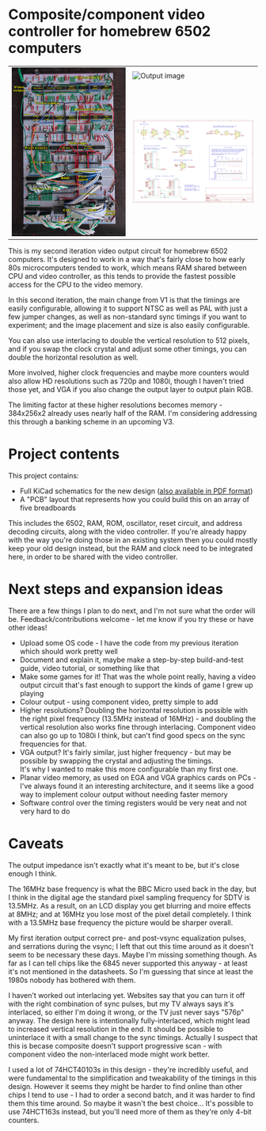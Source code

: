 # Composite/component video controller for homebrew 6502 computers

<table>
  <tr><td rowspan="2"><img src="images/AnnotatedBreadboardLarge.jpg" width="350" title="Annotated image of working build"></td><td><img src="images/compvideo_helloworld.jpg" width="350" title="Output image"></td></tr>
  <tr><td><a href="images/compvideo6502_schematic.pdf"><img src="images/schematic_thumbnail.png" width="350" title="Schematic (PDF)"></a></td></tr>
</table>

This is my second iteration video output circuit for homebrew 6502 computers.  It's designed to work in a way that's fairly close to
how early 80s microcomputers tended to work, which means RAM shared between CPU and video controller, as this tends to provide the
fastest possible access for the CPU to the video memory.

In this second iteration, the main change from V1 is that the timings are easily configurable, allowing it to support NTSC as well
as PAL with just a few jumper changes, as well as non-standard sync timings if you want to experiment; and the image placement and
size is also easily configurable.

You can also use interlacing to double the vertical resolution to 512 pixels, and if you swap the clock crystal and adjust some
other timings, you can double the horizontal resolution as well.

More involved, higher clock frequencies and maybe more counters would also allow HD resolutions such as 720p and 1080i, though I
haven't tried those yet, and VGA if you also change the output layer to output plain RGB.

The limiting factor at these higher resolutions becomes memory - 384x256x2 already uses nearly half of the RAM.  I'm considering
addressing this through a banking scheme in an upcoming V3.

# Project contents

This project contains:
* Full KiCad schematics for the new design (<a href="images/compvideo6502_schematic.pdf">also available in PDF format</a>)
* A "PCB" layout that represents how you could build this on an array of five breadboards

This includes the 6502, RAM, ROM, oscillator, reset circuit, and address decoding circuits, along 
with the video controller.  If you're already happy with the way you're doing those in an existing system then you could mostly 
keep your old design instead, but the RAM and clock need to be integrated here, in order to be shared with the video controller.

# Next steps and expansion ideas

There are a few things I plan to do next, and I'm not sure what the order will be.  Feedback/contributions welcome - let me know 
if you try these or have other ideas!

* Upload some OS code - I have the code from my previous iteration which should work pretty well
* Document and explain it, maybe make a step-by-step build-and-test guide, video tutorial, or something like that
* Make some games for it!  That was the whole point really, having a video output circuit that's fast enough to support 
the kinds of game I grew up playing
* Colour output - using component video, pretty simple to add
* Higher resolutions?  Doubling the horizontal resolution is possible with the right pixel frequency (13.5MHz instead
of 16MHz) - and doubling the vertical resolution also works fine through interlacing.  Component video can also go up to 1080i I 
think, but can't find good specs on the sync frequencies for that.
* VGA output?  It's fairly similar, just higher frequency - but may be possible by swapping the crystal and adjusting the timings.  
It's why I wanted to make this more configurable than my first one.
* Planar video memory, as used on EGA and VGA graphics cards on PCs - I've always found it an interesting architecture, and it 
seems like a good way to implement colour output without needing faster memory
* Software control over the timing registers would be very neat and not very hard to do

# Caveats

The output impedance isn't exactly what it's meant to be, but it's close enough I think.

The 16MHz base frequency is what the BBC Micro used back in the day, but I think in the digital age the standard pixel sampling 
frequency for SDTV is 13.5MHz.  As a result, on an LCD display you get blurring and moire effects at 8MHz; and at 16MHz you lose 
most of the pixel detail completely.  I think with a 13.5MHz base frequency the picture would be sharper overall.

My first iteration output correct pre- and post-vsync equalization pulses, and serrations during the vsync; I left that out this 
time around as it doesn't seem to be necessary these days.  Maybe I'm missing something though.  As far as I can tell chips like 
the 6845 never supported this anyway - at least it's not mentioned in the datasheets.  So I'm guessing that since at least the 
1980s nobody has bothered with them.

I haven't worked out interlacing yet.  Websites say that you can turn it off with the right combination of sync pulses, but my TV
always says it's interlaced, so either I'm doing it wrong, or the TV just never says "576p" anyway.  The design here is
intentionally fully-interlaced, which might lead to increased vertical resolution in the end.  It should be possible to uninterlace
it with a small change to the sync timings.  Actually I suspect that this is becase composite doesn't support progressive scan -
with component video the non-interlaced mode might work better.

I used a lot of 74HCT40103s in this design - they're incredibly useful, and were fundamental to the simplification and tweakability 
of the timings in this design.  However it seems they might be harder to find online than other chips I tend to use - I had to 
order a second batch, and it was harder to find them this time around.  So maybe it wasn't the best choice...  It's possible to use 
74HCT163s instead, but you'll need more of them as they're only 4-bit counters.

